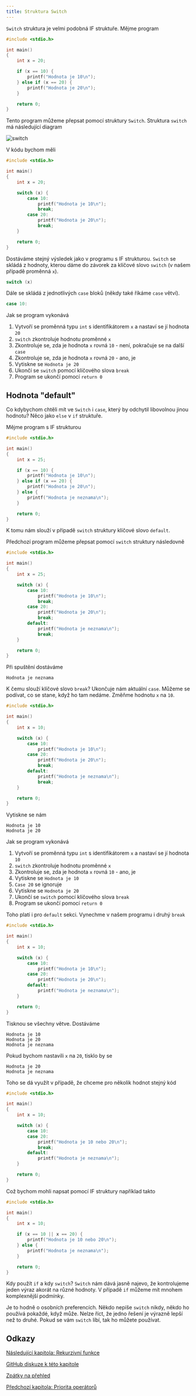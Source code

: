 ```yaml
---
title: Struktura Switch
---
```


`Switch` struktura je velmi podobná IF struktuře. Mějme program

```c
#include <stdio.h>

int main()
{
    int x = 20;

    if (x == 10) {
        printf("Hodnota je 10\n");
    } else if (x == 20) {
        printf("Hodnota je 20\n");
    }

    return 0;
}
```

Tento program můžeme přepsat pomocí struktury `Switch`. Struktura `switch` má následující diagram

![switch](./obrazky/switch/switch.png)

V kódu bychom měli

```c
#include <stdio.h>

int main()
{
    int x = 20;

    switch (x) {
        case 10:
            printf("Hodnota je 10\n");
            break;
        case 20:
            printf("Hodnota je 20\n");
            break;
    }

    return 0;
}
```

Dostáváme stejný výsledek jako v programu s IF strukturou. `Switch` se skládá z hodnoty, kterou dáme do závorek za klíčové slovo `switch` (v našem případě proměnná `x`).
```c
switch (x)
```

Dále se skládá z jednotlivých `case` bloků (někdy také říkáme `case` větví).

```c
case 10:
```

Jak se program vykonává
1. Vytvoří se proměnná typu `int` s identifikátorem `x` a nastaví se jí hodnota `20`
1. `switch` zkontroluje hodnotu proměnné `x`
1. Zkontroluje se, zda je hodnota `x` rovná `10` - není, pokračuje se na další `case`
1. Zkontroluje se, zda je hodnota `x` rovná `20` - ano, je
1. Vytiskne se `Hodnota je 20`
1. Ukončí se `switch` pomocí klíčového slova `break`
1. Program se ukončí pomocí `return 0`

## Hodnota "default"
Co kdybychom chtěli mít ve `Switch` i `case`, který by odchytil libovolnou jinou hodnotu? Něco jako `else` v `if` struktuře. 

Mějme program s IF strukturou
```c
#include <stdio.h>

int main()
{
    int x = 25;

    if (x == 10) {
        printf("Hodnota je 10\n");
    } else if (x == 20) {
        printf("Hodnota je 20\n");
    } else {
        printf("Hodnota je neznama\n");
    }

    return 0;
}
```
K tomu nám slouží v případě `switch` struktury klíčové slovo `default`.

Předchozí program můžeme přepsat pomocí `switch` struktury následovně
```c
#include <stdio.h>

int main()
{
    int x = 25;

    switch (x) {
        case 10:
            printf("Hodnota je 10\n");
            break;
        case 20:
            printf("Hodnota je 20\n");
            break;
        default:
            printf("Hodnota je neznama\n");
            break;
    }

    return 0;
}
```

Při spuštění dostáváme
```
Hodnota je neznama
```

K čemu slouží klíčové slovo `break`? Ukončuje nám aktuální `case`. Můžeme se podívat, co se stane, když ho tam nedáme. Změňme hodnotu `x` na `10`.
```c
#include <stdio.h>

int main()
{
    int x = 10;

    switch (x) {
        case 10:
            printf("Hodnota je 10\n");
        case 20:
            printf("Hodnota je 20\n");
            break;
        default:
            printf("Hodnota je neznama\n");
            break;
    }

    return 0;
}
```

Vytiskne se nám
```
Hodnota je 10
Hodnota je 20
```

Jak se program vykonává
1. Vytvoří se proměnná typu `int` s identifikátorem `x` a nastaví se jí hodnota `10`
1. `switch` zkontroluje hodnotu proměnné `x`
1. Zkontroluje se, zda je hodnota `x` rovná `10` - ano, je
1. Vytiskne se `Hodnota je 10`
1. `Case 20` se ignoruje
1. Vytiskne se `Hodnota je 20`
1. Ukončí se `switch` pomocí klíčového slova `break`
1. Program se ukončí pomocí `return 0`

Toho platí i pro `default` sekci. Vynechme v našem programu i druhý `break`

```c
#include <stdio.h>

int main()
{
    int x = 10;

    switch (x) {
        case 10:
            printf("Hodnota je 10\n");
        case 20:
            printf("Hodnota je 20\n");
        default:
            printf("Hodnota je neznama\n");
    }

    return 0;
}
```

Tisknou se všechny větve. Dostáváme

```
Hodnota je 10
Hodnota je 20
Hodnota je neznama
```

Pokud bychom nastavili `x` na `20`, tisklo by se 
```
Hodnota je 20
Hodnota je neznama
```

Toho se dá využít v případě, že chceme pro několik hodnot stejný kód
```c
#include <stdio.h>

int main()
{
    int x = 10;

    switch (x) {
        case 10:
        case 20:
            printf("Hodnota je 10 nebo 20\n");
            break;
        default:
            printf("Hodnota je neznama\n");
    }

    return 0;
}
```

Což bychom mohli napsat pomocí IF struktury například takto
```c
#include <stdio.h>

int main()
{
    int x = 10;

    if (x == 10 || x == 20) {
        printf("Hodnota je 10 nebo 20\n");
    } else {
        printf("Hodnota je neznama\n");
    }

    return 0;
}
```

Kdy použít `if` a kdy `switch`? `Switch` nám dává jasně najevo, že kontrolujeme jeden výraz akorát na různé hodnoty. V případě `if` můžeme mít mnohem komplexnější podmínky.

Je to hodně o osobních preferencích. Někdo nepíše `switch` nikdy, někdo ho používá pokaždé, když může. Nelze říct, že jedno řešení je výrazně lepší než to druhé. Pokud se vám `switch` líbí, tak ho můžete používat.

## Odkazy
[Následující kapitola: Rekurzivní funkce](./volitelne-rekurze.md)

[GitHub diskuze k této kapitole](https://github.com/tomasbruckner/c_lectures/discussions/36)

[Zpátky na přehled](./index.md)

[Předchozí kapitola: Priorita operátorů](./volitelne-priorita-operatoru.md)
